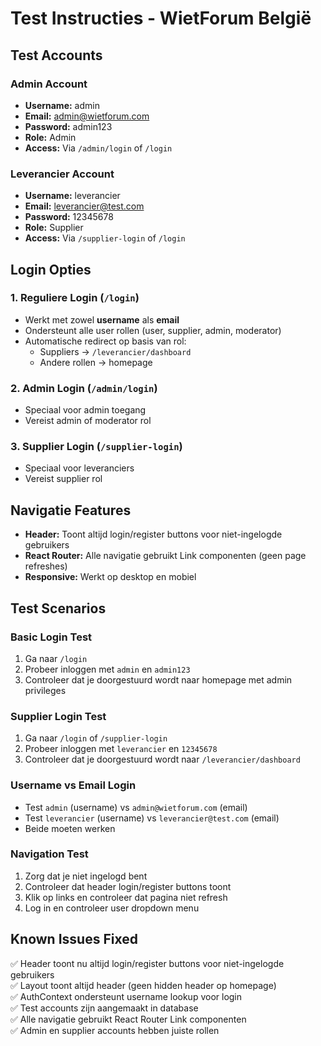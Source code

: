 # Test Instructies - WietForum België

## Test Accounts

### Admin Account
- **Username:** admin
- **Email:** admin@wietforum.com  
- **Password:** admin123
- **Role:** Admin
- **Access:** Via `/admin/login` of `/login`

### Leverancier Account
- **Username:** leverancier
- **Email:** leverancier@test.com
- **Password:** 12345678
- **Role:** Supplier
- **Access:** Via `/supplier-login` of `/login`

## Login Opties

### 1. Reguliere Login (`/login`)
- Werkt met zowel **username** als **email**
- Ondersteunt alle user rollen (user, supplier, admin, moderator)
- Automatische redirect op basis van rol:
  - Suppliers → `/leverancier/dashboard`
  - Andere rollen → homepage

### 2. Admin Login (`/admin/login`)
- Speciaal voor admin toegang
- Vereist admin of moderator rol

### 3. Supplier Login (`/supplier-login`)
- Speciaal voor leveranciers
- Vereist supplier rol

## Navigatie Features

- **Header:** Toont altijd login/register buttons voor niet-ingelogde gebruikers
- **React Router:** Alle navigatie gebruikt Link componenten (geen page refreshes)
- **Responsive:** Werkt op desktop en mobiel

## Test Scenarios

### Basic Login Test
1. Ga naar `/login`
2. Probeer inloggen met `admin` en `admin123`
3. Controleer dat je doorgestuurd wordt naar homepage met admin privileges

### Supplier Login Test  
1. Ga naar `/login` of `/supplier-login`
2. Probeer inloggen met `leverancier` en `12345678`
3. Controleer dat je doorgestuurd wordt naar `/leverancier/dashboard`

### Username vs Email Login
- Test `admin` (username) vs `admin@wietforum.com` (email)
- Test `leverancier` (username) vs `leverancier@test.com` (email)
- Beide moeten werken

### Navigation Test
1. Zorg dat je niet ingelogd bent
2. Controleer dat header login/register buttons toont
3. Klik op links en controleer dat pagina niet refresh
4. Log in en controleer user dropdown menu

## Known Issues Fixed

✅ Header toont nu altijd login/register buttons voor niet-ingelogde gebruikers  
✅ Layout toont altijd header (geen hidden header op homepage)  
✅ AuthContext ondersteunt username lookup voor login  
✅ Test accounts zijn aangemaakt in database  
✅ Alle navigatie gebruikt React Router Link componenten  
✅ Admin en supplier accounts hebben juiste rollen
